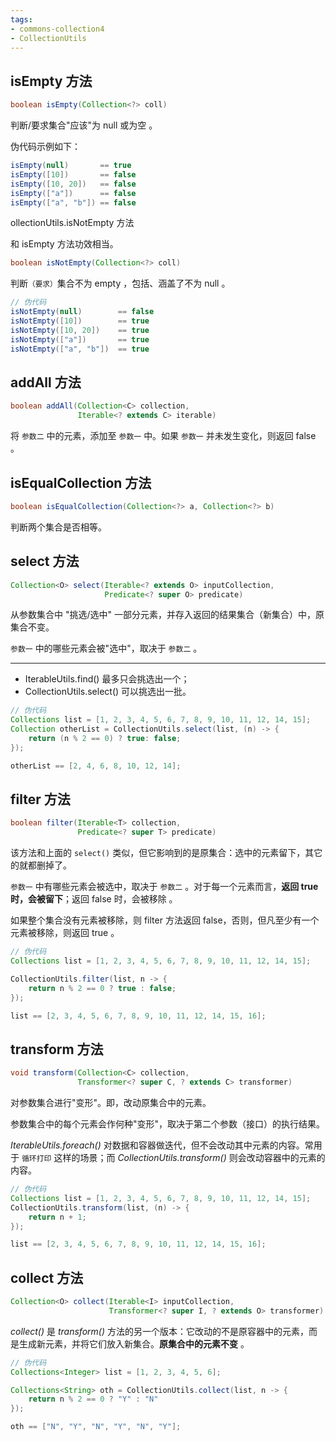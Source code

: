 ```yaml
---
tags:
- commons-collection4
- CollectionUtils
---
```


## isEmpty 方法

```java
boolean isEmpty(Collection<?> coll)
```

判断/要求集合"应该"为 null 或为空 。

伪代码示例如下：

```java
isEmpty(null)       == true
isEmpty([10])       == false
isEmpty([10, 20])   == false
isEmpty(["a"])      == false
isEmpty(["a", "b"]) == false
```



ollectionUtils.isNotEmpty 方法

和 isEmpty 方法功效相当。

```java
boolean isNotEmpty(Collection<?> coll)
```

判断<small>（要求）</small>集合不为 empty ，包括、涵盖了不为 null 。

```java
// 伪代码
isNotEmpty(null)        == false
isNotEmpty([10])        == true
isNotEmpty([10, 20])    == true
isNotEmpty(["a"])       == true
isNotEmpty(["a", "b"])  == true
```


## addAll 方法

```java
boolean addAll(Collection<C> collection,
               Iterable<? extends C> iterable)
```

将 `参数二` 中的元素，添加至 `参数一` 中。如果 `参数一` 并未发生变化，则返回 false 。

## isEqualCollection 方法

```java
boolean isEqualCollection(Collection<?> a, Collection<?> b)
```

判断两个集合是否相等。


## select 方法

```java
Collection<O> select(Iterable<? extends O> inputCollection,
                     Predicate<? super O> predicate)
```

从参数集合中 "挑选/选中" 一部分元素，并存入返回的结果集合（新集合）中，原集合不变。

`参数一` 中的哪些元素会被"选中"，取决于 `参数二` 。

---

- IterableUtils.find() 最多只会挑选出一个；
- CollectionUtils.select() 可以挑选出一批。

```java
// 伪代码
Collections list = [1, 2, 3, 4, 5, 6, 7, 8, 9, 10, 11, 12, 14, 15];
Collection otherList = CollectionUtils.select(list, (n) -> {
    return (n % 2 == 0) ? true: false;
});

otherList == [2, 4, 6, 8, 10, 12, 14];
```


## filter 方法

```java
boolean filter(Iterable<T> collection,
               Predicate<? super T> predicate)
```

该方法和上面的 `select()` 类似，但它影响到的是原集合：选中的元素留下，其它的就都删掉了。

`参数一` 中有哪些元素会被选中，取决于 `参数二` 。对于每一个元素而言，**返回 true 时，会被留下**；返回 false 时，会被移除 。

如果整个集合没有元素被移除，则 filter 方法返回 false，否则，但凡至少有一个元素被移除，则返回 true 。

```java
// 伪代码
Collections list = [1, 2, 3, 4, 5, 6, 7, 8, 9, 10, 11, 12, 14, 15];

CollectionUtils.filter(list, n -> {
    return n % 2 == 0 ? true : false;
});

list == [2, 3, 4, 5, 6, 7, 8, 9, 10, 11, 12, 14, 15, 16];
```


## transform 方法

```java
void transform(Collection<C> collection,
               Transformer<? super C, ? extends C> transformer)
```

对参数集合进行"变形"。即，改动原集合中的元素。

参数集合中的每个元素会作何种"变形"，取决于第二个参数（接口）的执行结果。

_IterableUtils.foreach()_ 对数据和容器做迭代，但不会改动其中元素的内容。常用于 `循环打印` 这样的场景；而 _CollectionUtils.transform()_ 则会改动容器中的元素的内容。

```java
// 伪代码
Collections list = [1, 2, 3, 4, 5, 6, 7, 8, 9, 10, 11, 12, 14, 15];
CollectionUtils.transform(list, (n) -> {
    return n + 1;
});

list == [2, 3, 4, 5, 6, 7, 8, 9, 10, 11, 12, 14, 15, 16];
```


## collect 方法

```java
Collection<O> collect(Iterable<I> inputCollection,
                      Transformer<? super I, ? extends O> transformer)
```                      

_collect()_ 是 _transform()_ 方法的另一个版本：它改动的不是原容器中的元素，而是生成新元素，并将它们放入新集合。**原集合中的元素不变** 。

```java
// 伪代码
Collections<Integer> list = [1, 2, 3, 4, 5, 6];

Collections<String> oth = CollectionUtils.collect(list, n -> {
    return n % 2 == 0 ? "Y" : "N"
});

oth == ["N", "Y", "N", "Y", "N", "Y"];
```
